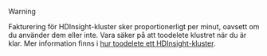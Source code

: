 

> [!WARNING]
> Fakturering för HDInsight-kluster sker proportionerligt per minut, oavsett om du använder dem eller inte. Vara säker på att toodelete klustret när du är klar. Mer information finns i [hur toodelete ett HDInsight-kluster](../articles/hdinsight/hdinsight-delete-cluster.md).
> 
> 

